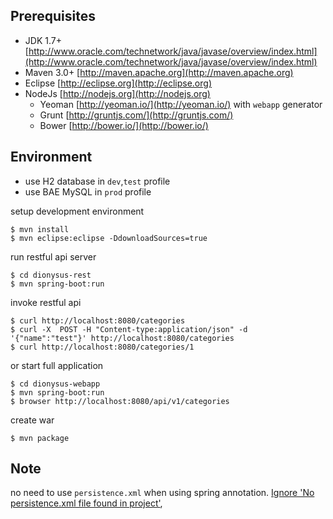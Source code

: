 Prerequisites
-------------
- JDK 1.7+ [http://www.oracle.com/technetwork/java/javase/overview/index.html](http://www.oracle.com/technetwork/java/javase/overview/index.html)
- Maven 3.0+ [http://maven.apache.org](http://maven.apache.org)
- Eclipse [http://eclipse.org](http://eclipse.org)
- NodeJs [http://nodejs.org](http://nodejs.org)
	- Yeoman [http://yeoman.io/](http://yeoman.io/) with ```webapp``` generator
	- Grunt [http://gruntjs.com/](http://gruntjs.com/)
	- Bower [http://bower.io/](http://bower.io/)


Environment
-----------

- use H2 database in ```dev```,```test``` profile
- use BAE MySQL in ```prod``` profile

setup development environment

	$ mvn install
	$ mvn eclipse:eclipse -DdownloadSources=true
	
run restful api server

	$ cd dionysus-rest
	$ mvn spring-boot:run
	
invoke restful api

	$ curl http://localhost:8080/categories
	$ curl -X  POST -H "Content-type:application/json" -d '{"name":"test"}' http://localhost:8080/categories
	$ curl http://localhost:8080/categories/1

or start full application

	$ cd dionysus-webapp
	$ mvn spring-boot:run
	$ browser http://localhost:8080/api/v1/categories
	
create war

	$ mvn package
	
Note
----
no need to use ```persistence.xml``` when using spring annotation.
[Ignore 'No persistence.xml file found in project'](http://stackoverflow.com/questions/20287026/how-to-tell-eclipse-to-ignore-no-persistence-xml-file-found-in-project),

